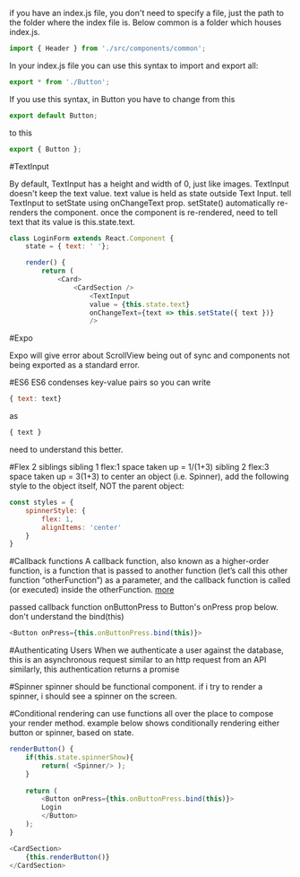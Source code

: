 if you have an index.js file, you don't need to specify a file, just the path to the folder where the index file is.
Below common is a folder which houses index.js.

```javascript
import { Header } from './src/components/common';
```
In your index.js file you can use this syntax to import and export all:
```javascript
export * from './Button';
```
If you use this syntax, in Button you have to change from this
```javascript
export default Button;
```
to this
```javascript
export { Button };
```
#TextInput

By default, TextInput has a height and width of 0, just like images.
TextInput doesn't keep the text value.
text value is held as state outside Text Input.
tell TextInput to setState using onChangeText prop.
setState() automatically re-renders the component.
once the component is re-rendered, need to tell text that its value is this.state.text.

```javascript
class LoginForm extends React.Component {
    state = { text: ' '};

    render() {
        return (
            <Card>
                <CardSection />
                    <TextInput 
                    value = {this.state.text}
                    onChangeText={text => this.setState({ text })}
                    />
```

#Expo

Expo will give error about ScrollView being out of sync and components not being exported as a standard error.

#ES6
ES6 condenses key-value pairs so you can write
```javascript
{ text: text}
```
as
```javascript
{ text }
```
need to understand this better.

#Flex
2 siblings
sibling 1 flex:1 space taken up = 1/(1+3)
sibling 2 flex:3 space taken up = 3(1+3)
to center an object (i.e. Spinner), add the following style to the object itself,
NOT the parent object:
```javascript
const styles = {
    spinnerStyle: {
        flex: 1,
        alignItems: 'center'
    }
}
```

#Callback functions
A callback function, also known as a higher-order function, is a function that is passed to another function (let’s call this other function “otherFunction”) as a parameter, and the callback function is called (or executed) inside the otherFunction. 
[more](http://javascriptissexy.com/understand-javascript-callback-functions-and-use-them/)

passed callback function onButtonPress to Button's onPress prop below.
don't understand the bind(this)
```javascript
<Button onPress={this.onButtonPress.bind(this)}>
```

#Authenticating Users
When we authenticate a user against the database, this is an asynchronous request similar to an http request from an API
similarly, this authentication returns a promise

#Spinner
spinner should be functional component.
if i try to render a spinner, i should see a spinner on the screen.

#Conditional rendering
can use functions all over the place to compose your render method.
example below shows conditionally rendering either button or spinner, based on state.
```javascript
renderButton() {
    if(this.state.spinnerShow){
        return( <Spinner/> );
    } 
    
    return (
        <Button onPress={this.onButtonPress.bind(this)}>
        Login
        </Button>
    );
}

<CardSection>
    {this.renderButton()}
</CardSection>
```